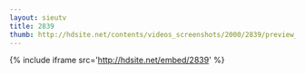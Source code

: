 ```yaml
---
layout: sieutv
title: 2839
thumb: http://hdsite.net/contents/videos_screenshots/2000/2839/preview_360p.mp4.jpg
---
```

{% include iframe src='http://hdsite.net/embed/2839' %}
 
